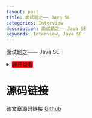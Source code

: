 ```yaml
---
layout: post
title: 面试题之—— Java SE
categories: Interview
description: 面试题之—— Java SE
keywords: Interview, Java SE
---
```


面试题之—— Java SE

<details>
	<summary><font style="background:red">展开查看</font></summary>

	<code>
	aaaa
	</code>
</details>


# 源码链接
该文章源码链接 [Github](url)